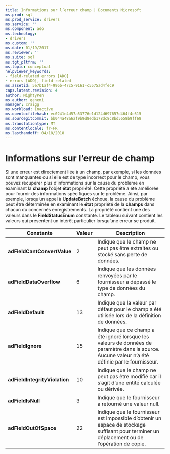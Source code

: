 ```yaml
---
title: Informations sur l’erreur champ | Documents Microsoft
ms.prod: sql
ms.prod_service: drivers
ms.service: ''
ms.component: ado
ms.technology:
- drivers
ms.custom: ''
ms.date: 01/19/2017
ms.reviewer: ''
ms.suite: sql
ms.tgt_pltfrm: ''
ms.topic: conceptual
helpviewer_keywords:
- field-related errors [ADO]
- errors [ADO], field-related
ms.assetid: 5e7b1af4-996b-47c5-9161-c5575ad4fec9
caps.latest.revision: 4
author: MightyPen
ms.author: genemi
manager: craigg
ms.workload: Inactive
ms.openlocfilehash: ec0241e4d57a53776e1d124d697657d464f4e515
ms.sourcegitcommit: bb044a48a6af9b9d8edb178dc8c8bd5658b9ff68
ms.translationtype: MT
ms.contentlocale: fr-FR
ms.lasthandoff: 04/18/2018
---
```

# <a name="field-related-error-information"></a>Informations sur l’erreur de champ
Si une erreur est directement liée à un champ, par exemple, si les données sont manquantes ou si elle est de type incorrect pour le champ, vous pouvez récupérer plus d’informations sur la cause du problème en examinant la **champ** l’objet **état**  propriété. Cette propriété a été améliorée pour fournir des informations spécifiques sur le problème. Ainsi, par exemple, lorsqu’un appel à **UpdateBatch** échoue, la cause du problème peut être déterminée en examinant le **état** propriété de la **champs** dans chacun du concernés enregistrements. La propriété contient une des valeurs dans le **FieldStatusEnum** constante. Le tableau suivant contient les valeurs qui présentent un intérêt particulier lorsqu’une erreur se produit.  
  
|Constante|Valeur| Description|  
|--------------|-----------|-----------------|  
|**adFieldCantConvertValue**|2|Indique que le champ ne peut pas être extraites ou stocké sans perte de données.|  
|**adFieldDataOverflow**|6|Indique que les données renvoyées par le fournisseur a dépassé le type de données du champ.|  
|**adFieldDefault**|13|Indique que la valeur par défaut pour le champ a été utilisée lors de la définition de données.|  
|**adFieldIgnore**|15|Indique que ce champ a été ignoré lorsque les valeurs de données de paramètre dans la source. Aucune valeur n’a été définie par le fournisseur.|  
|**adFieldIntegrityViolation**|10|Indique que le champ ne peut pas être modifié car il s’agit d’une entité calculée ou dérivée.|  
|**adFieldIsNull**|3|Indique que le fournisseur a retourné une valeur null.|  
|**adFieldOutOfSpace**|22|Indique que le fournisseur est impossible d’obtenir un espace de stockage suffisant pour terminer un déplacement ou de l’opération de copie.|

